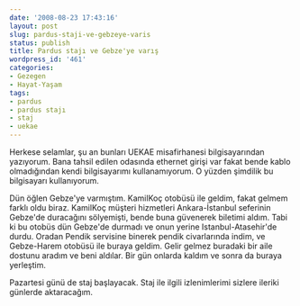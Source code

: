```yaml
---
date: '2008-08-23 17:43:16'
layout: post
slug: pardus-staji-ve-gebzeye-varis
status: publish
title: Pardus stajı ve Gebze'ye varış
wordpress_id: '461'
categories:
- Gezegen
- Hayat-Yaşam
tags:
- pardus
- pardus stajı
- staj
- uekae
---
```


Herkese selamlar, şu an bunları UEKAE misafirhanesi bilgisayarından yazıyorum. Bana tahsil edilen odasında ethernet girişi var fakat bende kablo olmadığından kendi bilgisayarımı kullanamıyorum. O yüzden şimdilik bu bilgisayarı kullanıyorum.

Dün öğlen Gebze'ye varmıştım. KamilKoç otobüsü ile geldim, fakat gelmem farklı oldu biraz. KamilKoç müşteri hizmetleri Ankara-İstanbul seferinin Gebze'de duracağını sölyemişti, bende buna güvenerek biletimi aldım. Tabi ki bu otobüs dün Gebze'de durmadı ve onun yerine Istanbul-Atasehir'de durdu. Oradan Pendik servisine binerek pendik civarlarında indim, ve Gebze-Harem otobüsü ile buraya geldim. Gelir gelmez buradaki bir aile dostunu aradım ve beni aldılar. Bir gün onlarda kaldım ve sonra da buraya yerleştim.

Pazartesi günü de staj başlayacak. Staj ile ilgili izlenimlerimi sizlere ileriki günlerde aktaracağım.
